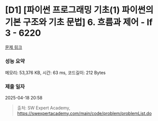 # [D1] [파이썬 프로그래밍 기초(1) 파이썬의 기본 구조와 기초 문법] 6. 흐름과 제어 - If 3 - 6220 

[문제 링크](https://swexpertacademy.com/main/code/problem/problemDetail.do?contestProbId=AWcU9JPq4k8DFAU4) 

### 성능 요약

메모리: 53,376 KB, 시간: 63 ms, 코드길이: 212 Bytes

### 제출 일자

2025-04-18 20:58



> 출처: SW Expert Academy, https://swexpertacademy.com/main/code/problem/problemList.do